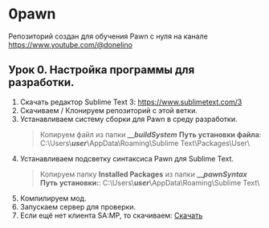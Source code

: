 # 0pawn
Репозиторий создан для обучения Pawn с нуля на канале https://www.youtube.com/@donelino

## Урок 0. Настройка программы для разработки.

1. Скачать редактор Sublime Text 3: https://www.sublimetext.com/3
2. Скачиваем / Клонируем репозиторий с этой ветки.
3. Устанавливаем систему сборки для Pawn в среду разработки.
	> Копируем файл из папки **___buildSystem_**
	> **Путь установки файла**: C:\Users\\**_user_**\AppData\Roaming\Sublime Text\Packages\User\
4. Устанавливаем подсветку синтаксиса Pawn для Sublime Text.
	> Копируем папку **Installed Packages** из папки **___pawnSyntax_**
	> **Путь установки:**: C:\Users\\**_user_**\AppData\Roaming\Sublime Text\
5. Компилируем мод.
6. Запускаем сервер для проверки.
7. Если ещё нет клиента SA:MP, то скачиваем: [Скачать](https://samp.world/)